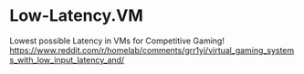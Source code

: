 # Low-Latency.VM
Lowest possible Latency in VMs for Competitive Gaming! https://www.reddit.com/r/homelab/comments/grr1yi/virtual_gaming_systems_with_low_input_latency_and/

